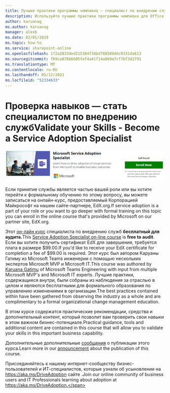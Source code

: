 ```yaml
---
title: Лучшие практики программы чемпиона — специалист по внедрению служб
description: Используйте лучшие практики программы чемпиона для Office 365 принятия.
author: karuanag
ms.author: karuanag
manager: alexb
ms.date: 02/01/2019
ms.topic: how-to
ms.service: sharepoint-online
ms.openlocfilehash: 172a2833ded215384f38bd788589ddc0331da613
ms.sourcegitcommit: fb9ca876b6605fef4a41f14a069e7cf7bf3d2791
ms.translationtype: MT
ms.contentlocale: ru-RU
ms.lasthandoff: 05/12/2021
ms.locfileid: "52334633"
---
```

# <a name="validate-your-skills---become-a-service-adoption-specialist"></a><span data-ttu-id="b48a7-103">Проверка навыков — стать специалистом по внедрению служб</span><span class="sxs-lookup"><span data-stu-id="b48a7-103">Validate your Skills - Become a Service Adoption Specialist</span></span>

![Курс специалиста по внедрению служб](media/champs_sascourse.png)

<span data-ttu-id="b48a7-105">Если принятие службы является частью вашей роли или вы хотите перейти к формальному обучению по этому вопросу, вы можете записаться на онлайн-курс, предоставляемый Корпорацией Майкрософт на нашем сайте-партнере, EdX.org.</span><span class="sxs-lookup"><span data-stu-id="b48a7-105">If service adoption is a part of your role or you want to go deeper with formal training on this topic you can enroll in the online course that's provided by Microsoft on our partner site, EdX.org.</span></span> 

<span data-ttu-id="b48a7-106">Этот [он-лайн курс](/learn/paths/m365-service-adoption/) специалиста по внедрению служб **бесплатный для аудита.**</span><span class="sxs-lookup"><span data-stu-id="b48a7-106">This [Service Adoption Specialist on-line course](/learn/paths/m365-service-adoption/) is **free to audit**.</span></span>  <span data-ttu-id="b48a7-107">Если вы хотите получить сертификат EdX для завершения, требуется плата в размере $99.00.</span><span class="sxs-lookup"><span data-stu-id="b48a7-107">If you'd like to receive your EdX certificate for completion a fee of $99.00 is required.</span></span>  <span data-ttu-id="b48a7-108">Этот курс был [](https://linkedin.com/in/karuanagatimu) автором Каруаны Гатиму из Microsoft Teams инженерии с помощью нескольких экспертов Microsoft MVP и Microsoft IT.</span><span class="sxs-lookup"><span data-stu-id="b48a7-108">This course was authored by [Karuana Gatimu](https://linkedin.com/in/karuanagatimu) of Microsoft Teams Engineering with input from multiple Microsoft MVP's and Microsoft IT experts.</span></span>  <span data-ttu-id="b48a7-109">Лучшие практики, содержащиеся внутри, были собраны из наблюдения за отраслью в целом и являются бесплатными для формального образования по управлению изменениями в организации.</span><span class="sxs-lookup"><span data-stu-id="b48a7-109">The best practices contained within have been gathered from observing the industry as a whole and are complimentary to a formal organizational change management education.</span></span>  

<span data-ttu-id="b48a7-110">В этом курсе содержатся практические рекомендации, средства и дополнительный контент, который позволит вам проверить свои навыки в этом важном бизнес-потенциале.</span><span class="sxs-lookup"><span data-stu-id="b48a7-110">Practical guidance, tools and additional content are contained in this course that will allow you to validate your skills in this important business capability.</span></span>  

<span data-ttu-id="b48a7-111">Дополнительные дополнительные [сообщения](https://aka.ms/AdoptionCertAnnouncement) о публикации этого курса.</span><span class="sxs-lookup"><span data-stu-id="b48a7-111">Learn more in our [announcement](https://aka.ms/AdoptionCertAnnouncement) about the publication of this course.</span></span> 

<span data-ttu-id="b48a7-112">Присоединяйтесь к нашему интернет-сообществу бизнес-пользователей и ИТ-специалистов, которые узнали об усыновлении на https://aka.ms/DriveAdoption сайте .</span><span class="sxs-lookup"><span data-stu-id="b48a7-112">Join our online community of business users and IT Professionals learning about adoption at https://aka.ms/DriveAdoption.</span></span>